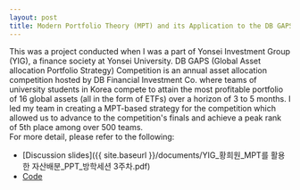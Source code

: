 ```yaml
---
layout: post
title: Modern Portfolio Theory (MPT) and its Application to the DB GAPS Competition
---
```


This was a project conducted when I was a part of Yonsei Investment Group (YIG), a finance society at Yonsei University. DB GAPS (Global Asset allocation Portfolio Strategy) Competition is an annual asset allocation competition hosted by DB Financial Investment Co. where teams of university students in Korea compete to attain the most profitable portfolio of 16 global assets (all in the form of ETFs) over a horizon of 3 to 5 months. I led my team in creating a MPT-based strategy for the competition which allowed us to advance to the competition's finals and achieve a peak rank of 5th place among over 500 teams.
<br>
For more detail, please refer to the following:
- [Discussion slides]({{ site.baseurl }}/documents/YIG_황희원_MPT를 활용한 자산배분_PPT_방학세션 3주차.pdf)
- [Code](https://github.com/heewonh/MPT)